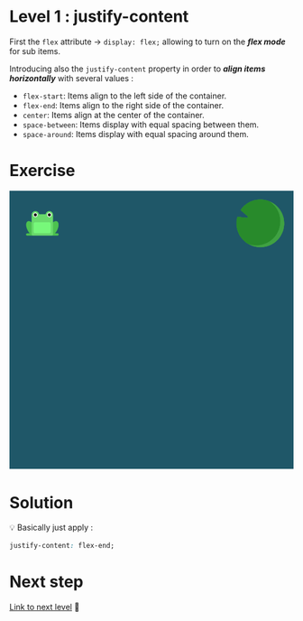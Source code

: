# Level 1 : justify-content

First the `flex` attribute &rarr; `display: flex;` allowing to turn on the ***flex mode*** for sub items.

Introducing also the `justify-content` property in order to ***align items horizontally*** with several values : 
- `flex-start`: Items align to the left side of the container.
- `flex-end`: Items align to the right side of the container.
- `center`: Items align at the center of the container.
- `space-between`: Items display with equal spacing between them.
- `space-around`: Items display with equal spacing around them.

# Exercise

![level 1](./level1.png)

# Solution

:bulb: Basically just apply : 

```css
justify-content: flex-end;
```

# Next step

[Link to next level](./level2.md) :muscle: